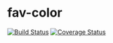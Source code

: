# fav-color
[![Build Status](https://secure.travis-ci.org/garystafford/fav-color.png?branch=master)](https://travis-ci.org/garystafford/fav-color)
[![Coverage Status](https://coveralls.io/repos/garystafford/fav-color/badge.svg?branch=master)](https://coveralls.io/r/garystafford/fav-color/?branch=master)
